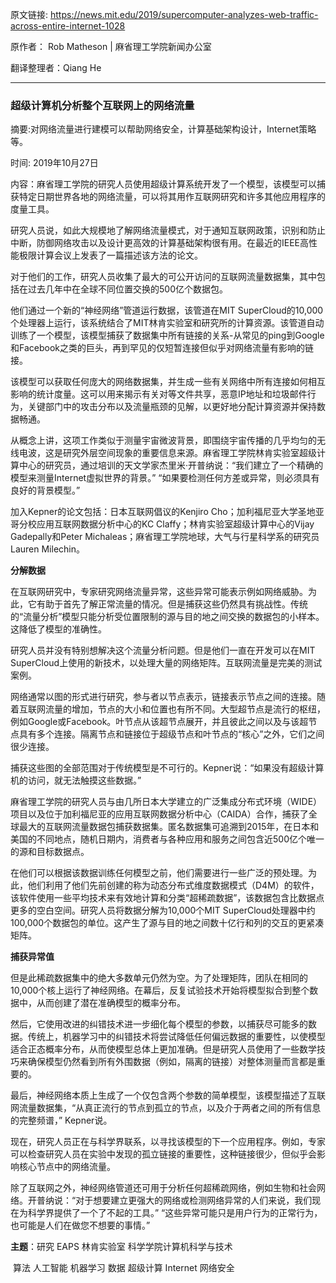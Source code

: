 原文链接: https://news.mit.edu/2019/supercomputer-analyzes-web-traffic-across-entire-internet-1028 

原作者： Rob Matheson | 麻省理工学院新闻办公室 

翻译整理者：Qiang He  

---

### 超级计算机分析整个互联网上的网络流量

摘要:对网络流量进行建模可以帮助网络安全，计算基础架构设计，Internet策略等。 

时间: 2019年10月27日 

内容：麻省理工学院的研究人员使用超级计算系统开发了一个模型，该模型可以捕获特定日期世界各地的网络流量，可以将其用作互联网研究和许多其他应用程序的度量工具。

研究人员说，如此大规模地了解网络流量模式，对于通知互联网政策，识别和防止中断，防御网络攻击以及设计更高效的计算基础架构很有用。在最近的IEEE高性能极限计算会议上发表了一篇描述该方法的论文。

对于他们的工作，研究人员收集了最大的可公开访问的互联网流量数据集，其中包括在过去几年中在全球不同位置交换的500亿个数据包。

他们通过一个新的“神经网络”管道运行数据，该管道在MIT SuperCloud的10,000个处理器上运行，该系统结合了MIT林肯实验室和研究所的计算资源。该管道自动训练了一个模型，该模型捕获了数据集中所有链接的关系-从常见的ping到Google和Facebook之类的巨头，再到罕见的仅短暂连接但似乎对网络流量有影响的链接。  

该模型可以获取任何庞大的网络数据集，并生成一些有关网络中所有连接如何相互影响的统计度量。这可以用来揭示有关对等文件共享，恶意IP地址和垃圾邮件行为，关键部门中的攻击分布以及流量瓶颈的见解，以更好地分配计算资源并保持数据畅通。

从概念上讲，这项工作类似于测量宇宙微波背景，即围绕宇宙传播的几乎均匀的无线电波，这是研究外层空间现象的重要信息来源。麻省理工学院林肯实验室超级计算中心的研究员，通过培训的天文学家杰里米·开普纳说：“我们建立了一个精确的模型来测量Internet虚拟世界的背景。” “如果要检测任何方差或异常，则必须具有良好的背景模型。”

加入Kepner的论文包括：日本互联网倡议的Kenjiro Cho；加利福尼亚大学圣地亚哥分校应用互联网数据分析中心的KC Claffy；林肯实验室超级计算中心的Vijay Gadepally和Peter Michaleas；麻省理工学院地球，大气与行星科学系的研究员Lauren Milechin。

**分解数据**

在互联网研究中，专家研究网络流量异常，这些异常可能表示例如网络威胁。为此，它有助于首先了解正常流量的情况。但是捕获这些仍然具有挑战性。传统的“流量分析”模型只能分析受位置限制的源与目的地之间交换的数据包的小样本。这降低了模型的准确性。

研究人员并没有特别想解决这个流量分析问题。但是他们一直在开发可以在MIT SuperCloud上使用的新技术，以处理大量的网络矩阵。互联网流量是完美的测试案例。

网络通常以图的形式进行研究，参与者以节点表示，链接表示节点之间的连接。随着互联网流量的增加，节点的大小和位置也有所不同。大型超节点是流行的枢纽，例如Google或Facebook。叶节点从该超节点展开，并且彼此之间以及与该超节点具有多个连接。隔离节点和链接位于超级节点和叶节点的“核心”之外，它们之间很少连接。

捕获这些图的全部范围对于传统模型是不可行的。Kepner说：“如果没有超级计算机的访问，就无法触摸这些数据。”

麻省理工学院的研究人员与由几所日本大学建立的广泛集成分布式环境（WIDE）项目以及位于加利福尼亚的应用互联网数据分析中心（CAIDA）合作，捕获了全球最大的互联网流量数据包捕获数据集。匿名数据集可追溯到2015年，在日本和美国的不同地点，随机日期内，消费者与各种应用和服务之间包含近500亿个唯一的源和目标数据点。

在他们可以根据该数据训练任何模型之前，他们需要进行一些广泛的预处理。为此，他们利用了他们先前创建的称为动态分布式维度数据模式（D4M）的软件，该软件使用一些平均技术来有效地计算和分类“超稀疏数据”，该数据包含比数据点更多的空白空间。研究人员将数据分解为10,000个MIT SuperCloud处理器中约100,000个数据包的单位。这产生了源与目的地之间数十亿行和列的交互的更紧凑矩阵。

**捕获异常值**

但是此稀疏数据集中的绝大多数单元仍然为空。为了处理矩阵，团队在相同的10,000个核上运行了神经网络。在幕后，反复试验技术开始将模型拟合到整个数据中，从而创建了潜在准确模型的概率分布。

然后，它使用改进的纠错技术进一步细化每个模型的参数，以捕获尽可能多的数据。传统上，机器学习中的纠错技术将尝试降低任何偏远数据的重要性，以使模型适合正态概率分布，从而使模型总体上更加准确。但是研究人员使用了一些数学技巧来确保模型仍然看到所有外围数据（例如，隔离的链接）对整体测量而言都是重要的。

最后，神经网络本质上生成了一个仅包含两个参数的简单模型，该模型描述了互联网流量数据集，“从真正流行的节点到孤立的节点，以及介于两者之间的所有信息的完整频谱，” Kepner说。

现在，研究人员正在与科学界联系，以寻找该模型的下一个应用程序。例如，专家可以检查研究人员在实验中发现的孤立链接的重要性，这种链接很少，但似乎会影响核心节点中的网络流量。

除了互联网之外，神经网络管道还可用于分析任何超稀疏网络，例如生物和社会网络。开普纳说：“对于想要建立更强大的网络或检测网络异常的人们来说，我们现在为科学界提供了一个了不起的工具。” “这些异常可能只是用户行为的正常行为，也可能是人们在做您不想要的事情。”

**主题**：研究  EAPS  林肯实验室  科学学院计算机科学与技术   

​			算法   人工智能  机器学习   数据  超级计算   Internet 网络安全 

​	

​		
